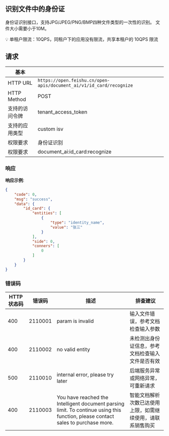## 识别文件中的身份证

身份证识别接口，支持JPG/JPEG/PNG/BMP四种文件类型的一次性的识别。
文件大小需要小于10M。

💡 
 单租户限流：10QPS，同租户下的应用没有限流，共享本租户的 10QPS 限流

## 请求

| 基本 | |
| --- | --- |
| HTTP URL | `https://open.feishu.cn/open-apis/document_ai/v1/id_card/recognize` |
| HTTP Method | POST |
| 支持的访问令牌 | tenant_access_token |
| 支持的应用类型 | custom  isv |
| 权限要求 | 身份证识别 |
| 权限要求 | document_ai:id_card:recognize |

### 响应

**响应示例**:

```json
{
    "code": 0,
    "msg": "success",
    "data": {
        "id_card": {
            "entities": [
                {
                    "type": "identity_name",
                    "value": "张三"
                }
            ],
            "side": 0,
            "conners": [
                0
            ]
        }
    }
}
```

### 错误码

| HTTP状态码 | 错误码 | 描述 | 排查建议 |
| ---------- | ------ | ---- | -------- |
| 400 | 2110001 | param is invalid | 输入文件错误，参考文档检查输入参数 |
| 400 | 2110002 | no valid entity | 未检测出身份证信息，参考文档检查输入文件是否有效 |
| 500 | 2110010 | internal error, please try later | 后端服务异常或网络异常，可重新请求 |
| 400 | 2110003 | You have reached the Intelligent document parsing limit. To continue using this function, please contact sales to purchase more. | 智能文档解析次数已达使用上限，如需继续使用，请联系销售购买 |

